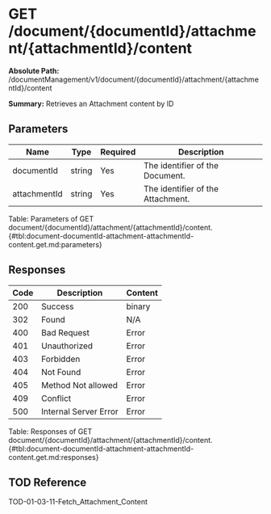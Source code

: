 <!--
    ATTENTION: This file was generated via gradle!
               Do NOT manually edit this file! Any such changes will be overwritten!
-->

# GET /document/{documentId}/attachment/{attachmentId}/content

**Absolute Path:** /documentManagement/v1/document/{documentId}/attachment/{attachmentId}/content

**Summary:** Retrieves an Attachment content by ID

## Parameters

| Name | Type | Required | Description |
|------|------|----------|-------------|
| documentId | string | Yes | The identifier of the Document. |
| attachmentId | string | Yes | The identifier of the Attachment. |

Table: Parameters of GET document/{documentId}/attachment/{attachmentId}/content. {#tbl:document-documentId-attachment-attachmentId-content.get.md:parameters}

## Responses

| Code | Description | Content |
|------|-------------|---------|
| 200 | Success | binary |
| 302 | Found | N/A |
| 400 | Bad Request | Error |
| 401 | Unauthorized | Error |
| 403 | Forbidden | Error |
| 404 | Not Found | Error |
| 405 | Method Not allowed | Error |
| 409 | Conflict | Error |
| 500 | Internal Server Error | Error |

Table: Responses of GET document/{documentId}/attachment/{attachmentId}/content. {#tbl:document-documentId-attachment-attachmentId-content.get.md:responses}

## TOD Reference

TOD-01-03-11-Fetch_Attachment_Content
